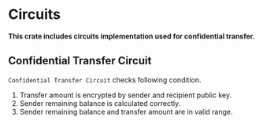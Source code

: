 # Circuits
**This crate includes circuits implementation used for confidential transfer.**

## Confidential Transfer Circuit
`Confidential Transfer Circuit` checks following condition.

1. Transfer amount is encrypted by sender and recipient public key.
2. Sender remaining balance is calculated correctly.
3. Sender remaining balance and transfer amount are in valid range.
